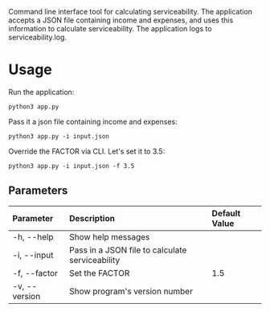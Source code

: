 Command line interface tool for calculating serviceability. The application accepts a JSON file containing income and expenses, and uses this information to calculate serviceability. The application logs to serviceability.log.

# Usage

Run the application:

`python3 app.py`

Pass it a json file containing income and expenses:

`python3 app.py -i input.json`

Override the FACTOR via CLI. Let's set it to 3.5:

`python3 app.py -i input.json -f 3.5`

## Parameters

| Parameter | Description | Default Value  |
| :------------- | :------------------ | :-- |
| -h, --help    | Show help messages |     |
| -i, --input  | Pass in a JSON file to calculate serviceability |   |
| -f, --factor | Set the FACTOR | 1.5 |
| -v, --version | Show program's version number |   |
